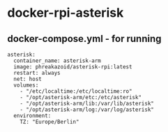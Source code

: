 # docker-rpi-asterisk


## docker-compose.yml - for running
```
asterisk:
  container_name: asterisk-arm
  image: phreakazoid/asterisk-rpi:latest
  restart: always
  net: host
  volumes:
    - "/etc/localtime:/etc/localtime:ro"
    - "/opt/asterisk-arm/etc:/etc/asterisk"
    - "/opt/asterisk-arm/lib:/var/lib/asterisk"
    - "/opt/asterisk-arm/log:/var/log/asterisk"
  environment:
    TZ: "Europe/Berlin"
```
